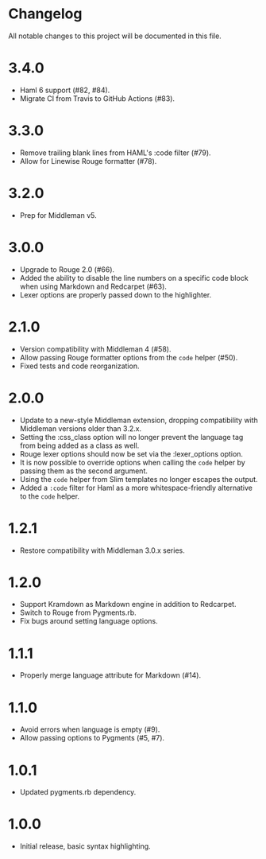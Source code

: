 # Changelog

All notable changes to this project will be documented in this file.

# 3.4.0

- Haml 6 support (#82, #84).
- Migrate CI from Travis to GitHub Actions (#83).

# 3.3.0

- Remove trailing blank lines from HAML's :code filter (#79).
- Allow for Linewise Rouge formatter (#78).

# 3.2.0

- Prep for Middleman v5.

# 3.0.0

- Upgrade to Rouge 2.0 (#66).
- Added the ability to disable the line numbers on a specific code block when using Markdown and Redcarpet (#63).
- Lexer options are properly passed down to the highlighter.

# 2.1.0

- Version compatibility with Middleman 4 (#58).
- Allow passing Rouge formatter options from the `code` helper (#50).
- Fixed tests and code reorganization.

# 2.0.0

- Update to a new-style Middleman extension, dropping compatibility with Middleman versions older than 3.2.x.
- Setting the :css_class option will no longer prevent the language tag from being added as a class as well.
- Rouge lexer options should now be set via the :lexer_options option.
- It is now possible to override options when calling the `code` helper by passing them as the second argument.
- Using the `code` helper from Slim templates no longer escapes the output.
- Added a `:code` filter for Haml as a more whitespace-friendly alternative to the `code` helper.

# 1.2.1

- Restore compatibility with Middleman 3.0.x series.

# 1.2.0

- Support Kramdown as Markdown engine in addition to Redcarpet.
- Switch to Rouge from Pygments.rb.
- Fix bugs around setting language options.

# 1.1.1

- Properly merge language attribute for Markdown (#14).

# 1.1.0

- Avoid errors when language is empty (#9).
- Allow passing options to Pygments (#5, #7).

# 1.0.1

- Updated pygments.rb dependency.

# 1.0.0

- Initial release, basic syntax highlighting.
